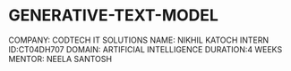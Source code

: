 # GENERATIVE-TEXT-MODEL
COMPANY: CODTECH IT SOLUTIONS
NAME: NIKHIL KATOCH
INTERN ID:CT04DH707 
DOMAIN: ARTIFICIAL INTELLIGENCE
DURATION:4 WEEKS
MENTOR: NEELA SANTOSH
